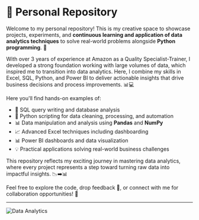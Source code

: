 # 🌟 Personal Repository

Welcome to my personal repository! This is my creative space to showcase projects, experiments, and **continuous learning and application of data analytics techniques** to solve real-world problems alongside **Python programming**. 🚀

With over 3 years of experience at Amazon as a Quality Specialist-Trainer, I developed a strong foundation working with large volumes of data, which inspired me to transition into data analytics. Here, I combine my skills in Excel, SQL, Python, and Power BI to deliver actionable insights that drive business decisions and process improvements. 📊💻

Here you'll find hands-on examples of:  
- 💾 SQL query writing and database analysis  
- 🐍 Python scripting for data cleaning, processing, and automation  
- 📊 Data manipulation and analysis using **Pandas** and **NumPy**  
- 📈 Advanced Excel techniques including dashboarding  
- 📊 Power BI dashboards and data visualization  
- 💡 Practical applications solving real-world business challenges  

This repository reflects my exciting journey in mastering data analytics, where every project represents a step toward turning raw data into impactful insights. 📉➡️📊

Feel free to explore the code, drop feedback 💬, or connect with me for collaboration opportunities! 🤝

---

![Data Analytics](https://media.giphy.com/media/6hUjRchQuAYSG/giphy.gif)
